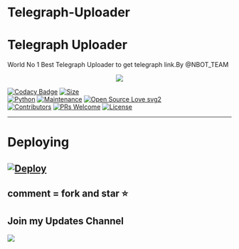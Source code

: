 # Telegraph-Uploader
# Telegraph Uploader
World No 1 Best Telegraph Uploader  to get telegraph link.By @NBOT_TEAM 

<p align="center"> 
<img src= "https://telegra.ph/file/4f759717c9bad2111c4a3.jpg"> 
</p> 


[![Codacy Badge](https://api.codacy.com/project/badge/Grade/f7c51539e67b483bb8d7749acca51d3a)](https://app.codacy.com/gh/neth1841/telegraph-guide-NBot?utm_source=github.com&utm_medium=referral&utm_content=msy1717/telegraph-guide-NBot&utm_campaign=Badge_Grade_Settings)
[![Size](https://img.shields.io/github/repo-size/Neth1841/telegraph-guide-NBot?style=flat-square&color=green)](https://github.com/neth1841/telegraph-guide-NBot)  
[![Python](https://img.shields.io/badge/Python-v3.9-blue)](https://www.python.org/)
[![Maintenance](https://img.shields.io/badge/Maintained%3F-yes-green.svg)](https://github.com/neth1841/telegraph-guide-NBot/commit-activity)
[![Open Source Love svg2](https://badges.frapsoft.com/os/v2/open-source.svg?v=103)](https://github.com/neth1841/telegraph-guide-NBot)   
[![Contributors](https://img.shields.io/github/contributors/neth1841/telegraph-guide-NBot?style=flat-square&color=green)](https://github.com/neth1841/telegraph-guide-NBot/contributors)
[![PRs Welcome](https://img.shields.io/badge/PRs-welcome-brightgreen.svg?style=flat-square)](https://makeapullrequest.com)
[![License](https://img.shields.io/badge/License-AGPL-blue)](https://github.com/neth1841/telegraph-guide-NBot/main/LICENSE)

----



# Deploying
[![Deploy](https://www.herokucdn.com/deploy/button.svg)](https://heroku.com/deploy?template=https://github.com/neth1841/telegraph-guide-NBot)
----

comment = fork and star ⭐
----

## Join my Updates Channel 
<a href="https://t.me/NBOT_TEAM"><img src="https://img.shields.io/badge/Join-Telegram%20Channel-red.svg?logo=Telegram"></a>
